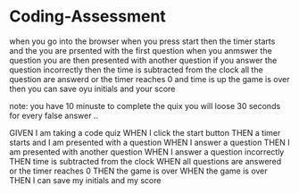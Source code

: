 # Coding-Assessment

 when you go into the browser 
 when you press start
 then the timer starts and the you are prsented with the first question 
 when you anmswer the question 
 you are then presented with another question 
 if you answer the question incorrectly 
 then the time is subtracted from the clock 
 all the question are answerd or the timer reaches 0 and time is up
 the game is over
 then you can save oyu initials and your score 

note:
 you have 10 minuste to complete the quix
 you will loose 30 seconds for every false answer
 ..







GIVEN I am taking a code quiz
WHEN I click the start button
THEN a timer starts and I am presented with a question
WHEN I answer a question
THEN I am presented with another question
WHEN I answer a question incorrectly
THEN time is subtracted from the clock
WHEN all questions are answered or the timer reaches 0
THEN the game is over
WHEN the game is over
THEN I can save my initials and my score
```
